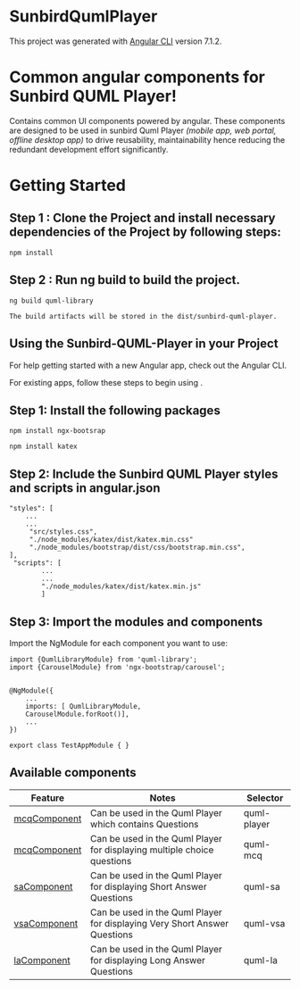 # SunbirdQumlPlayer

This project was generated with [Angular CLI](https://github.com/angular/angular-cli) version 7.1.2.

# Common angular components for Sunbird QUML Player!

Contains common UI components powered by angular. These components are designed to be used in sunbird Quml Player *(mobile app, web portal, offline desktop app)* to drive reusability, maintainability hence reducing the redundant development effort significantly.

# Getting Started

## Step 1 : Clone the Project and install necessary dependencies of the Project by following steps: 

    npm install 

## Step 2 : Run ng build to build the project.

    ng build quml-library

    The build artifacts will be stored in the dist/sunbird-quml-player.


## Using the Sunbird-QUML-Player in your Project 

For help getting started with a new Angular app, check out the Angular CLI.

For existing apps, follow these steps to begin using .

## Step 1: Install the following packages

    npm install ngx-bootsrap

    npm install katex
	

  
## Step 2: Include the Sunbird QUML Player styles and scripts in angular.json 

    "styles": [
	    ...
	    ...
         "src/styles.css",
         "./node_modules/katex/dist/katex.min.css"
         "./node_modules/bootstrap/dist/css/bootstrap.min.css",
    ],
     "scripts": [
            ...
            ...
            "./node_modules/katex/dist/katex.min.js"
            ]

## Step 3: Import the modules and components

Import the NgModule for each component you want to use:

    import {QumlLibraryModule} from 'quml-library';
    import {CarouselModule} from 'ngx-bootstrap/carousel';


    @NgModule({
	    ...
	    imports: [ QumlLibraryModule,
        CarouselModule.forRoot()],
	    ...
    })

    export class TestAppModule { }

## Available components

|Feature| Notes| Selector|
|--|--|--|
| [mcqComponent](./projects/quml-library/src/lib/player/mcq-component.md) | Can be used in the Quml Player which contains Questions | quml-player|
| [mcqComponent](./projects/quml-library/src/lib/mcq/mcq-component.md) | Can be used in the Quml Player for displaying multiple choice questions| quml-mcq|
| [saComponent](./projects/quml-library/src/lib/sa/sa-component.md)| Can be used in the Quml Player for displaying Short Answer Questions| quml-sa|
| [vsaComponent](./projects/quml-library/src/lib/vsa/vsa.component.md)| Can be used in the Quml Player for displaying Very Short Answer Questions | quml-vsa|
| [laComponent](./projects/quml-library/src/lib/la/la.component.md) | Can be used in the Quml Player for displaying Long Answer Questions| quml-la|